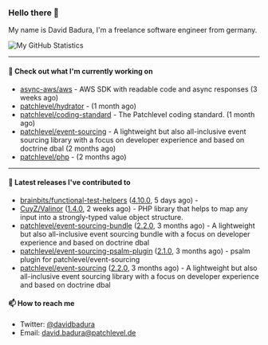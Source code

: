 ### Hello there 👋

My name is David Badura, I'm a freelance software engineer from germany.

![My GitHub Statistics](https://github-readme-stats.vercel.app/api?username=DavidBadura&show_icons=true&count_private=true&hide_title=true)

---

#### 👷 Check out what I'm currently working on

- [async-aws/aws](https://github.com/async-aws/aws) - AWS SDK with readable code and async responses (3 weeks ago)
- [patchlevel/hydrator](https://github.com/patchlevel/hydrator) -  (1 month ago)
- [patchlevel/coding-standard](https://github.com/patchlevel/coding-standard) - The Patchlevel coding standard. (1 month ago)
- [patchlevel/event-sourcing](https://github.com/patchlevel/event-sourcing) - A lightweight but also all-inclusive event sourcing library with a focus on developer experience and based on doctrine dbal (2 months ago)
- [patchlevel/php](https://github.com/patchlevel/php) -  (2 months ago)

---

#### 🔭 Latest releases I've contributed to

- [brainbits/functional-test-helpers](https://github.com/brainbits/functional-test-helpers) ([4.10.0](https://github.com/brainbits/functional-test-helpers/releases/tag/4.10.0), 5 days ago) - 
- [CuyZ/Valinor](https://github.com/CuyZ/Valinor) ([1.4.0](https://github.com/CuyZ/Valinor/releases/tag/1.4.0), 2 weeks ago) - PHP library that helps to map any input into a strongly-typed value object structure.
- [patchlevel/event-sourcing-bundle](https://github.com/patchlevel/event-sourcing-bundle) ([2.2.0](https://github.com/patchlevel/event-sourcing-bundle/releases/tag/2.2.0), 3 months ago) - A lightweight but also all-inclusive event sourcing bundle with a focus on developer experience and based on doctrine dbal
- [patchlevel/event-sourcing-psalm-plugin](https://github.com/patchlevel/event-sourcing-psalm-plugin) ([2.1.0](https://github.com/patchlevel/event-sourcing-psalm-plugin/releases/tag/2.1.0), 3 months ago) - psalm plugin for patchlevel/event-sourcing
- [patchlevel/event-sourcing](https://github.com/patchlevel/event-sourcing) ([2.2.0](https://github.com/patchlevel/event-sourcing/releases/tag/2.2.0), 3 months ago) - A lightweight but also all-inclusive event sourcing library with a focus on developer experience and based on doctrine dbal

#### 📫 How to reach me

- Twitter: [@davidbadura](https://twitter.com/davidbadura)
- Email: [david.badura@patchlevel.de](mailto:david.badura@patchlevel.de)
